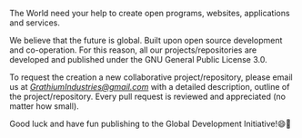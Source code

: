 The World need your help to create open programs, websites, applications and services.

We believe that the future is global. Built upon open source development and co-operation. For this reason, all our projects/repositories are developed and published under the GNU General Public License 3.0.

To request the creation a new collaborative project/repository, please email us at _<GrathiumIndustries@gmail.com>_ with a detailed description, outline of the project/repository.
Every pull request is reviewed and appreciated (no matter how small).

Good luck and have fun publishing to the Global Development Initiative!😄🌱
